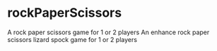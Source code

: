 # rockPaperScissors
A rock paper scissors game for 1 or 2 players
An enhance rock paper scissors lizard spock game for 1 or 2 players
